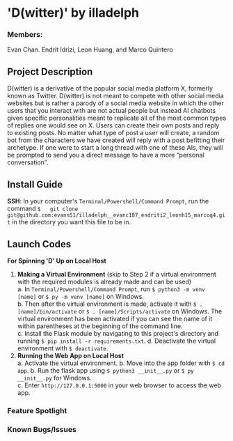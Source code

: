 # 'D(witter)' by illadelph
### Members:
Evan Chan. Endrit Idrizi, Leon Huang, and Marco Quintero

## Project Description
D(witter) is a derivative of the popular social media platform X, formerly known as Twitter. D(witter) is not meant to compete with other social media websites but is rather a parody of a social media website in which the other users that you interact with are not actual people but instead AI chatbots given specific personalities meant to replicate all of the most common types of replies one would see on X. Users can create their own posts and reply to existing posts. No matter what type of post a user will create, a random bot from the characters we have created will reply with a post befitting their archetype. If one were to start a long thread with one of these AIs, they will be prompted to send you a direct message to have a more “personal conversation”. 


## Install Guide
**SSH**: In your computer's ```Terminal/Powershell/Command Prompt```, run the command ```$   git clone git@github.com:evann51/illadelph__evanc107_endriti2_leonh15_marcoq4.git``` in the directory you want this file to be in.

## Launch Codes
**For Spinning 'D' Up on Local Host**  

1. **Making a Virtual Environment** (skip to Step 2 if a virtual environment with the required modules is already made and can be used)  
  a. In ```Terminal/Powershell/Command Prompt```, run ```$ python3 -m venv [name]``` or ```$ py -m venv [name]``` on Windows.  
  b. Then after the virtual environment is made, activate it with ```$ . [name]/bin/activate``` or ```$ . [name]/Scripts/activate``` on Windows. The virtual environment has been activated if you can see the name of it within parentheses at the beginning of the command line.  
  c. Install the Flask module by navigating to this project's directory and running ```$ pip install -r requirements.txt```.
  d. Deactivate the virtual environment with ```$ deactivate```.
3. **Running the Web App on Local Host**  
  a. Activate the virtual environment.
  b. Move into the app folder with ```$ cd app```.
  b. Run the flask app using ```$ python3 __init__.py``` or ```$ py __init__.py``` for Windows.  
  c. Enter ```http://127.0.0.1:5000``` in your web browser to access the web app.

### Feature Spotlight

### Known Bugs/Issues
